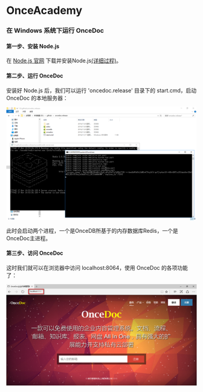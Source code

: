 # OnceAcademy

### 在 Windows 系统下运行 OnceDoc    

#### 第一步、安装 Node.js

在 [Node.js 官网](nodejs.org) 下载并安装Node.js[(详细过程)](3)。

#### 第二步、运行 OnceDoc

安装好 Node.js 后，我们可以运行 'oncedoc.release' 目录下的 start.cmd，启动 OnceDoc 的本地服务器：  
  
![运行 oncedoc.cmd][1]

此时会启动两个进程，一个是OnceDB所基于的内存数据库Redis，一个是OnceDoc主进程。

#### 第三步、访问 OnceDoc

这时我们就可以在浏览器中访问 localhost:8064，使用 OnceDoc 的各项功能了：  
  
![访问 localhost:8064][2]

[1]: https://raw.githubusercontent.com/OnceDoc/images/gh-pages/OnceAcademy/OnceDoc/start.png
[2]: https://raw.githubusercontent.com/OnceDoc/images/gh-pages/OnceAcademy/Win_run_OnceDoc/visiting_localhost.png
[3]: https://github.com/OnceDoc/OnceAcademy/blob/master/OnceDoc-Install%20Node%20JS%20on%20Windows/README.zh_CN.md
